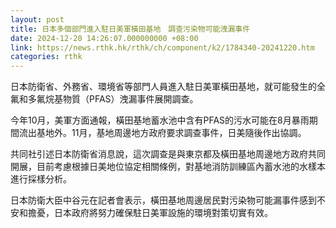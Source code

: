 ```yaml
---
layout: post
title: 日本多個部門進入駐日美軍橫田基地　調查污染物可能洩漏事件
date: 2024-12-20 14:26:07.000000000 +08:00
link: https://news.rthk.hk/rthk/ch/component/k2/1784340-20241220.htm
categories: rthk
---
```


日本防衛省、外務省、環境省等部門人員進入駐日美軍橫田基地，就可能發生的全氟和多氟烷基物質（PFAS）洩漏事件展開調查。

今年10月，美軍方面通報，橫田基地蓄水池中含有PFAS的污水可能在8月暴雨期間流出基地外。11月，基地周邊地方政府要求調查事件，日美隨後作出協調。

共同社引述日本防衛省消息說，這次調查是與東京都及橫田基地周邊地方政府共同開展，目前考慮根據日美地位協定相關條例，對基地消防訓練區內蓄水池的水樣本進行採樣分析。

日本防衛大臣中谷元在記者會表示，橫田基地周邊居民對污染物可能漏事件感到不安和擔憂，日本政府將努力確保駐日美軍設施的環境對策切實有效。
